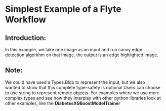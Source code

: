 # Simplest Example of a Flyte Workflow

## Introduction:

In this example, we take one image as an input and run canny edge detection algorithm on that image. the output is an edge highlighted image.

## Note:
We could have used a Types.Blob to represent the input, but we also wanted to show that this complete type-safety is optional
Users can choose to use string to represent remote objects.
For examples where we use more complex types and see how they interplay with other python libraries look at other examples, like the **DiabetesXGBoostModelTrainer**